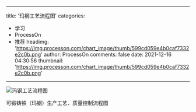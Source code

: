 
---
title: '玛钢工艺流程图'
categories: 
 - 学习
 - ProcessOn
 - 推荐
headimg: 'https://img.processon.com/chart_image/thumb/599cd059e4b0caf7332e2c0b.png'
author: ProcessOn
comments: false
date: 2021-12-16 04:30:56
thumbnail: 'https://img.processon.com/chart_image/thumb/599cd059e4b0caf7332e2c0b.png'
---

<div>   
<img class="thumb" alt="玛钢工艺流程图" src="https://img.processon.com/chart_image/thumb/599cd059e4b0caf7332e2c0b.png" referrerpolicy="no-referrer">
<p>可锻铸铁（玛钢）生产工艺、质量控制流程图</p>  
</div>
            